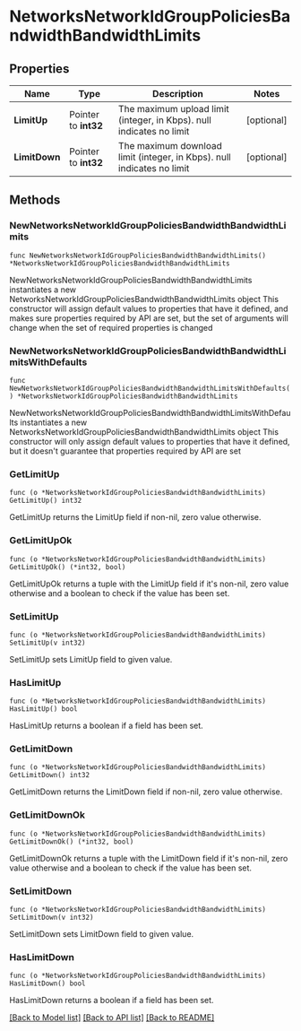 # NetworksNetworkIdGroupPoliciesBandwidthBandwidthLimits

## Properties

Name | Type | Description | Notes
------------ | ------------- | ------------- | -------------
**LimitUp** | Pointer to **int32** | The maximum upload limit (integer, in Kbps). null indicates no limit | [optional] 
**LimitDown** | Pointer to **int32** | The maximum download limit (integer, in Kbps). null indicates no limit | [optional] 

## Methods

### NewNetworksNetworkIdGroupPoliciesBandwidthBandwidthLimits

`func NewNetworksNetworkIdGroupPoliciesBandwidthBandwidthLimits() *NetworksNetworkIdGroupPoliciesBandwidthBandwidthLimits`

NewNetworksNetworkIdGroupPoliciesBandwidthBandwidthLimits instantiates a new NetworksNetworkIdGroupPoliciesBandwidthBandwidthLimits object
This constructor will assign default values to properties that have it defined,
and makes sure properties required by API are set, but the set of arguments
will change when the set of required properties is changed

### NewNetworksNetworkIdGroupPoliciesBandwidthBandwidthLimitsWithDefaults

`func NewNetworksNetworkIdGroupPoliciesBandwidthBandwidthLimitsWithDefaults() *NetworksNetworkIdGroupPoliciesBandwidthBandwidthLimits`

NewNetworksNetworkIdGroupPoliciesBandwidthBandwidthLimitsWithDefaults instantiates a new NetworksNetworkIdGroupPoliciesBandwidthBandwidthLimits object
This constructor will only assign default values to properties that have it defined,
but it doesn't guarantee that properties required by API are set

### GetLimitUp

`func (o *NetworksNetworkIdGroupPoliciesBandwidthBandwidthLimits) GetLimitUp() int32`

GetLimitUp returns the LimitUp field if non-nil, zero value otherwise.

### GetLimitUpOk

`func (o *NetworksNetworkIdGroupPoliciesBandwidthBandwidthLimits) GetLimitUpOk() (*int32, bool)`

GetLimitUpOk returns a tuple with the LimitUp field if it's non-nil, zero value otherwise
and a boolean to check if the value has been set.

### SetLimitUp

`func (o *NetworksNetworkIdGroupPoliciesBandwidthBandwidthLimits) SetLimitUp(v int32)`

SetLimitUp sets LimitUp field to given value.

### HasLimitUp

`func (o *NetworksNetworkIdGroupPoliciesBandwidthBandwidthLimits) HasLimitUp() bool`

HasLimitUp returns a boolean if a field has been set.

### GetLimitDown

`func (o *NetworksNetworkIdGroupPoliciesBandwidthBandwidthLimits) GetLimitDown() int32`

GetLimitDown returns the LimitDown field if non-nil, zero value otherwise.

### GetLimitDownOk

`func (o *NetworksNetworkIdGroupPoliciesBandwidthBandwidthLimits) GetLimitDownOk() (*int32, bool)`

GetLimitDownOk returns a tuple with the LimitDown field if it's non-nil, zero value otherwise
and a boolean to check if the value has been set.

### SetLimitDown

`func (o *NetworksNetworkIdGroupPoliciesBandwidthBandwidthLimits) SetLimitDown(v int32)`

SetLimitDown sets LimitDown field to given value.

### HasLimitDown

`func (o *NetworksNetworkIdGroupPoliciesBandwidthBandwidthLimits) HasLimitDown() bool`

HasLimitDown returns a boolean if a field has been set.


[[Back to Model list]](../README.md#documentation-for-models) [[Back to API list]](../README.md#documentation-for-api-endpoints) [[Back to README]](../README.md)


